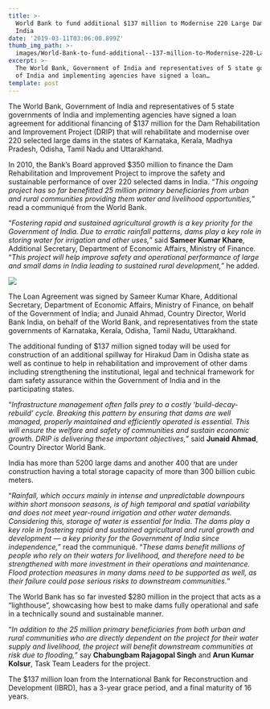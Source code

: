 ```yaml
---
title: >-
  World Bank to fund additional $137 million to Modernise 220 Large Dams in
  India
date: '2019-03-11T03:06:00.899Z'
thumb_img_path: >-
  images/World-Bank-to-fund-additional--137-million-to-Modernise-220-Large-Dams-in-India/1*ybIb4pRK17SmX0SscKZ0jw.jpeg
excerpt: >-
  The World Bank, Government of India and representatives of 5 state governments
  of India and implementing agencies have signed a loan…
template: post
---
```

The World Bank, Government of India and representatives of 5 state governments of India and implementing agencies have signed a loan agreement for additional financing of $137 million for the Dam Rehabilitation and Improvement Project (DRIP) that will rehabilitate and modernise over 220 selected large dams in the states of Karnataka, Kerala, Madhya Pradesh, Odisha, Tamil Nadu and Uttarakhand.

In 2010, the Bank’s Board approved $350 million to finance the Dam Rehabilitation and Improvement Project to improve the safety and sustainable performance of over 220 selected dams in India. “*This ongoing project has so far benefitted 25 million primary beneficiaries from urban and rural communities providing them water and livelihood opportunities,*” read a communiqué from the World Bank.

“*Fostering rapid and sustained agricultural growth is a key priority for the Government of India. Due to erratic rainfall patterns, dams play a key role in storing water for irrigation and other uses,*” said **Sameer Kumar Khare**, Additional Secretary, Department of Economic Affairs, Ministry of Finance. “*This project will help improve safety and operational performance of large and small dams in India leading to sustained rural development,*” he added.

![](/images/World-Bank-to-fund-additional--137-million-to-Modernise-220-Large-Dams-in-India/1*ybIb4pRK17SmX0SscKZ0jw.jpeg)

The Loan Agreement was signed by Sameer Kumar Khare, Additional Secretary, Department of Economic Affairs, Ministry of Finance, on behalf of the Government of India; and Junaid Ahmad, Country Director, World Bank India, on behalf of the World Bank, and representatives from the state governments of Karnataka, Kerala, Odisha, Tamil Nadu, Uttarakhand.

The additional funding of $137 million signed today will be used for construction of an additional spillway for Hirakud Dam in Odisha state as well as continue to help in rehabilitation and improvement of other dams including strengthening the institutional, legal and technical framework for dam safety assurance within the Government of India and in the participating states.

“*Infrastructure management often falls prey to a costly ‘build-decay-rebuild’ cycle. Breaking this pattern by ensuring that dams are well managed, properly maintained and efficiently operated is essential. This will ensure the welfare and safety of communities and sustain economic growth. DRIP is delivering these important objectives,*” said **Junaid Ahmad**, Country Director World Bank.

India has more than 5200 large dams and another 400 that are under construction having a total storage capacity of more than 300 billion cubic meters.

“*Rainfall, which occurs mainly in intense and unpredictable downpours within short monsoon seasons, is of high temporal and spatial variability and does not meet year-round irrigation and other water demands. Considering this, storage of water is essential for India. The dams play a key role in fostering rapid and sustained agricultural and rural growth and development — a key priority for the Government of India since independence,*” read the communiqué. “*These dams benefit millions of people who rely on their waters for livelihood, and therefore need to be strengthened with more investment in their operations and maintenance. Flood protection measures in many dams need to be supported as well, as their failure could pose serious risks to downstream communities.*”

The World Bank has so far invested $280 million in the project that acts as a “lighthouse”, showcasing how best to make dams fully operational and safe in a technically sound and sustainable manner.

“*In addition to the 25 million primary beneficiaries from both urban and rural communities who are directly dependent on the project for their water supply and livelihood, the project will benefit downstream communities at risk due to flooding,*” say **Chabungbam Rajagopal Singh** and **Arun Kumar Kolsur**, Task Team Leaders for the project.

The $137 million loan from the International Bank for Reconstruction and Development (IBRD), has a 3-year grace period, and a final maturity of 16 years.
